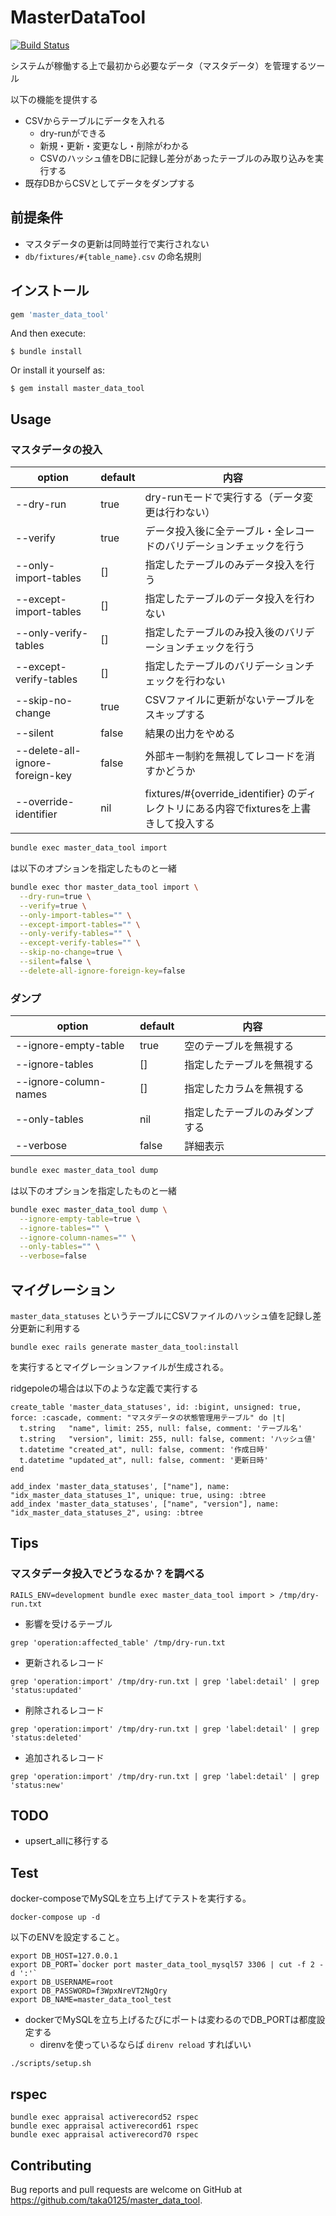 # MasterDataTool

[![Build Status](https://github.com/taka0125/master_data_tool/workflows/Ruby/badge.svg?branch=main)](https://github.com/taka0125/master_data_tool/actions)

システムが稼働する上で最初から必要なデータ（マスタデータ）を管理するツール

以下の機能を提供する

- CSVからテーブルにデータを入れる
    - dry-runができる
    - 新規・更新・変更なし・削除がわかる
    - CSVのハッシュ値をDBに記録し差分があったテーブルのみ取り込みを実行する
- 既存DBからCSVとしてデータをダンプする

## 前提条件

- マスタデータの更新は同時並行で実行されない
- `db/fixtures/#{table_name}.csv` の命名規則

## インストール

```ruby
gem 'master_data_tool'
```

And then execute:

    $ bundle install

Or install it yourself as:

    $ gem install master_data_tool

## Usage

### マスタデータの投入

| option                          | default | 内容                                                              |
|---------------------------------| --- |-----------------------------------------------------------------|
| --dry-run                       | true | dry-runモードで実行する（データ変更は行わない）                                     |
| --verify                        | true | データ投入後に全テーブル・全レコードのバリデーションチェックを行う                               |
| --only-import-tables            | [] | 指定したテーブルのみデータ投入を行う                                              |
| --except-import-tables          | [] | 指定したテーブルのデータ投入を行わない                                             |
| --only-verify-tables            | [] | 指定したテーブルのみ投入後のバリデーションチェックを行う                                    |
| --except-verify-tables          | [] | 指定したテーブルのバリデーションチェックを行わない                                       |
| --skip-no-change                | true | CSVファイルに更新がないテーブルをスキップする                                        |
| --silent                        | false | 結果の出力をやめる                                                       |
| --delete-all-ignore-foreign-key | false | 外部キー制約を無視してレコードを消すかどうか                                          |
| --override-identifier           | nil | fixtures/#{override_identifier} のディレクトリにある内容でfixturesを上書きして投入する |

```bash
bundle exec master_data_tool import
```

は以下のオプションを指定したものと一緒

```bash
bundle exec thor master_data_tool import \
  --dry-run=true \
  --verify=true \
  --only-import-tables="" \
  --except-import-tables="" \
  --only-verify-tables="" \
  --except-verify-tables="" \
  --skip-no-change=true \
  --silent=false \
  --delete-all-ignore-foreign-key=false
```

### ダンプ

| option                | default | 内容              |
|-----------------------|---------|-----------------|
| --ignore-empty-table  | true    | 空のテーブルを無視する     |
| --ignore-tables       | []      | 指定したテーブルを無視する   |
| --ignore-column-names | []      | 指定したカラムを無視する    |
| --only-tables | nil     | 指定したテーブルのみダンプする |
| --verbose      | false   | 詳細表示            |

```bash
bundle exec master_data_tool dump
```

は以下のオプションを指定したものと一緒

```bash
bundle exec master_data_tool dump \
  --ignore-empty-table=true \
  --ignore-tables="" \
  --ignore-column-names="" \
  --only-tables="" \
  --verbose=false
```

## マイグレーション

`master_data_statuses` というテーブルにCSVファイルのハッシュ値を記録し差分更新に利用する

```
bundle exec rails generate master_data_tool:install
```

を実行するとマイグレーションファイルが生成される。

ridgepoleの場合は以下のような定義で実行する

```
create_table 'master_data_statuses', id: :bigint, unsigned: true, force: :cascade, comment: "マスタデータの状態管理用テーブル" do |t|
  t.string   "name", limit: 255, null: false, comment: 'テーブル名'
  t.string   "version", limit: 255, null: false, comment: 'ハッシュ値'
  t.datetime "created_at", null: false, comment: '作成日時'
  t.datetime "updated_at", null: false, comment: '更新日時'
end

add_index 'master_data_statuses', ["name"], name: "idx_master_data_statuses_1", unique: true, using: :btree
add_index 'master_data_statuses', ["name", "version"], name: "idx_master_data_statuses_2", using: :btree
```


## Tips
### マスタデータ投入でどうなるか？を調べる

```
RAILS_ENV=development bundle exec master_data_tool import > /tmp/dry-run.txt
```

- 影響を受けるテーブル

```
grep 'operation:affected_table' /tmp/dry-run.txt
```

- 更新されるレコード

```
grep 'operation:import' /tmp/dry-run.txt | grep 'label:detail' | grep 'status:updated'
```

- 削除されるレコード

```
grep 'operation:import' /tmp/dry-run.txt | grep 'label:detail' | grep 'status:deleted'
```

- 追加されるレコード

```
grep 'operation:import' /tmp/dry-run.txt | grep 'label:detail' | grep 'status:new'
```

## TODO

- upsert_allに移行する

## Test

docker-composeでMySQLを立ち上げてテストを実行する。

```
docker-compose up -d
```

以下のENVを設定すること。

```
export DB_HOST=127.0.0.1
export DB_PORT=`docker port master_data_tool_mysql57 3306 | cut -f 2 -d ':'`
export DB_USERNAME=root
export DB_PASSWORD=f3WpxNreVT2NgQry
export DB_NAME=master_data_tool_test
```

- dockerでMySQLを立ち上げるたびにポートは変わるのでDB_PORTは都度設定する
  - direnvを使っているならば `direnv reload` すればいい

```
./scripts/setup.sh
```

## rspec

```
bundle exec appraisal activerecord52 rspec
bundle exec appraisal activerecord61 rspec
bundle exec appraisal activerecord70 rspec
```


## Contributing

Bug reports and pull requests are welcome on GitHub at https://github.com/taka0125/master_data_tool.
